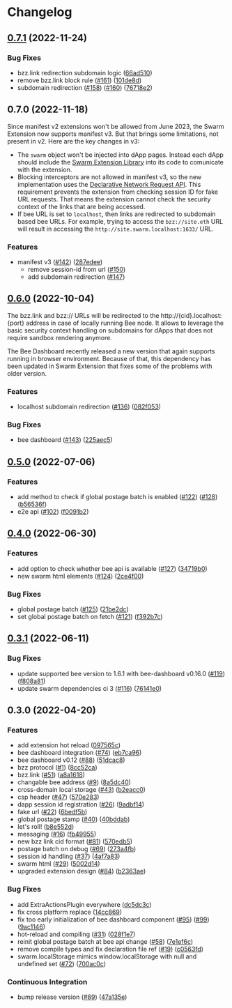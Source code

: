 # Changelog

## [0.7.1](https://github.com/ethersphere/swarm-extension/compare/swarm-extension-v0.7.0...swarm-extension-v0.7.1) (2022-11-24)


### Bug Fixes

* bzz.link redirection subdomain logic ([66ad510](https://github.com/ethersphere/swarm-extension/commit/66ad510aa837510e79b1b9860034f39abe68888b))
* remove bzz.link block rule ([#161](https://github.com/ethersphere/swarm-extension/issues/161)) ([101de8d](https://github.com/ethersphere/swarm-extension/commit/101de8d8e57ca5ee9efcc3f96e15560167d1a601))
* subdomain redirection ([#158](https://github.com/ethersphere/swarm-extension/issues/158)) ([#160](https://github.com/ethersphere/swarm-extension/issues/160)) ([76718e2](https://github.com/ethersphere/swarm-extension/commit/76718e2be5226002ff62ced44d4bae2dba28232e))

## 0.7.0 (2022-11-18)

Since manifest v2 extensions won't be allowed from June 2023, the Swarm Extension now supports manifest v3. But that brings some limitations, not present in v2. Here are the key changes in v3:

- The `swarm` object won't be injected into dApp pages. Instead each dApp should include the [Swarm Extension Library](library/README.md) into its code to comunicate with the extension.
- Blocking interceptors are not allowed in manifest v3, so the new implementation uses the [Declarative Network Request API](https://developer.chrome.com/docs/extensions/reference/declarativeNetRequest/). This requirement prevents the extension from checking session ID for fake URL requests. That means the extension cannot check the security context of the links that are being accessed.
- If bee URL is set to `localhost`, then links are redirected to subdomain based bee URLs. For example, trying to access the `bzz://site.eth` URL will result in accessing the `http://site.swarm.localhost:1633/` URL.

### Features

* manifest v3 ([#142](https://github.com/ethersphere/swarm-extension/issues/142)) ([287edee](https://github.com/ethersphere/swarm-extension/commit/287edee31a0cc85e1803aba121d22383389333e6))
  * remove session-id from url ([#150](https://github.com/ethersphere/swarm-extension/pull/150))
  * add subdomain redirection ([#147](https://github.com/ethersphere/swarm-extension/pull/147))

## [0.6.0](https://github.com/ethersphere/swarm-extension/compare/v0.5.0...v0.6.0) (2022-10-04)

The bzz.link and bzz:// URLs will be redirected to the http://{cid}.localhost:{port} address in case of locally running Bee node.
It allows to leverage the basic security context handling on subdomains for dApps that does not require sandbox rendering anymore.

The Bee Dashboard recently released a new version that again supports running in browser environment.
Because of that, this dependency has been updated in Swarm Extension that fixes some of the problems with older version.

### Features

* localhost subdomain redirection ([#136](https://github.com/ethersphere/swarm-extension/issues/136)) ([082f053](https://github.com/ethersphere/swarm-extension/commit/082f053dd9b59edff33e922898234a2820fdcc2e))


### Bug Fixes

* bee dashboard ([#143](https://github.com/ethersphere/swarm-extension/issues/143)) ([225aec5](https://github.com/ethersphere/swarm-extension/commit/225aec525c40dcf0199c30d8c9dce44feea17e41))

## [0.5.0](https://github.com/ethersphere/swarm-extension/compare/v0.4.0...v0.5.0) (2022-07-06)


### Features

* add method to check if global postage batch is enabled ([#122](https://github.com/ethersphere/swarm-extension/issues/122)) ([#128](https://github.com/ethersphere/swarm-extension/issues/128)) ([b56536f](https://github.com/ethersphere/swarm-extension/commit/b56536f51266d223a1f22ad35d556f95d02e87b7))
* e2e api ([#102](https://github.com/ethersphere/swarm-extension/issues/102)) ([f0091b2](https://github.com/ethersphere/swarm-extension/commit/f0091b2d4b545b00b8b5b2e2511449b6bbe76d7f))

## [0.4.0](https://github.com/ethersphere/swarm-extension/compare/v0.3.1...v0.4.0) (2022-06-30)


### Features

* add option to check whether bee api is available ([#127](https://github.com/ethersphere/swarm-extension/issues/127)) ([34719b0](https://github.com/ethersphere/swarm-extension/commit/34719b03d9ca1cfb921a0fd14bcad605a810e1d1))
* new swarm html elements ([#124](https://github.com/ethersphere/swarm-extension/issues/124)) ([2ce4f00](https://github.com/ethersphere/swarm-extension/commit/2ce4f00b1fa27787c7f54d668703729656a713d1))


### Bug Fixes

* global postage batch ([#125](https://github.com/ethersphere/swarm-extension/issues/125)) ([21be2dc](https://github.com/ethersphere/swarm-extension/commit/21be2dce8627d9e251dc231736ea0315c129c80e))
* set global postage batch on fetch ([#121](https://github.com/ethersphere/swarm-extension/issues/121)) ([f392b7c](https://github.com/ethersphere/swarm-extension/commit/f392b7c50de8641a63114f7a9c552a2e0aaaf28a))

## [0.3.1](https://github.com/ethersphere/swarm-extension/compare/v0.3.0...v0.3.1) (2022-06-11)


### Bug Fixes

* update supported bee version to 1.6.1 with bee-dashboard v0.16.0 ([#119](https://github.com/ethersphere/swarm-extension/issues/119)) ([f808a81](https://github.com/ethersphere/swarm-extension/commit/f808a815b99db44eade0b971ddf62d72703c870b))
* update swarm dependencies ci 3 ([#116](https://github.com/ethersphere/swarm-extension/issues/116)) ([76141e0](https://github.com/ethersphere/swarm-extension/commit/76141e0d0c39dbe086ca29042a471c7226b0220f))

## 0.3.0 (2022-04-20)


### Features

* add extension hot reload ([097565c](https://www.github.com/ethersphere/swarm-extension/commit/097565c04387ee12541b73d5f738b4be5d6245f9))
* bee dashboard integration ([#74](https://www.github.com/ethersphere/swarm-extension/issues/74)) ([eb7ca96](https://www.github.com/ethersphere/swarm-extension/commit/eb7ca96a407d256103b4e9a06c20871b945e8193))
* bee dashboard v0.12 ([#88](https://www.github.com/ethersphere/swarm-extension/issues/88)) ([51dcac8](https://www.github.com/ethersphere/swarm-extension/commit/51dcac890a1b6bec064dd897492dd5d7c0436b83))
* bzz protocol ([#1](https://www.github.com/ethersphere/swarm-extension/issues/1)) ([8cc52ca](https://www.github.com/ethersphere/swarm-extension/commit/8cc52ca764f8bfd5d5541e15ea0dc8371c1d94ae))
* bzz.link ([#51](https://www.github.com/ethersphere/swarm-extension/issues/51)) ([a8a1618](https://www.github.com/ethersphere/swarm-extension/commit/a8a161872ae02f71b3cc4d5fcaaf9a6e3ff8787d))
* changable bee address ([#9](https://www.github.com/ethersphere/swarm-extension/issues/9)) ([8a5dc40](https://www.github.com/ethersphere/swarm-extension/commit/8a5dc407c48ab149cecb81063d57a7ad90dcf9ba))
* cross-domain local storage ([#43](https://www.github.com/ethersphere/swarm-extension/issues/43)) ([b2eacc0](https://www.github.com/ethersphere/swarm-extension/commit/b2eacc055c5cd9157c2f02e888fec934c6b6d7a0))
* csp header ([#47](https://www.github.com/ethersphere/swarm-extension/issues/47)) ([570e283](https://www.github.com/ethersphere/swarm-extension/commit/570e2833611a95cc8b098ef26fd6d292d7c8350e))
* dapp session id registration ([#26](https://www.github.com/ethersphere/swarm-extension/issues/26)) ([9adbf14](https://www.github.com/ethersphere/swarm-extension/commit/9adbf14f8061406d29483b74cc5e44d24a7f1b5f))
* fake url ([#22](https://www.github.com/ethersphere/swarm-extension/issues/22)) ([6bedf5b](https://www.github.com/ethersphere/swarm-extension/commit/6bedf5b14752449d82345e45c4a1d6f94f5545cb))
* global postage stamp ([#40](https://www.github.com/ethersphere/swarm-extension/issues/40)) ([40bddab](https://www.github.com/ethersphere/swarm-extension/commit/40bddabbff5a6bd9ce91ed155dcfc93ad8b4cda8))
* let's roll! ([b8e552d](https://www.github.com/ethersphere/swarm-extension/commit/b8e552dc66e564661597cf9aec7b0f64712f89f3))
* messaging ([#16](https://www.github.com/ethersphere/swarm-extension/issues/16)) ([fb49955](https://www.github.com/ethersphere/swarm-extension/commit/fb49955a80e17a1b26d8957eadcdc759263abadd))
* new bzz link cid format ([#81](https://www.github.com/ethersphere/swarm-extension/issues/81)) ([570edb5](https://www.github.com/ethersphere/swarm-extension/commit/570edb5c8fbc5b9604a26dc6c5d348b9d716988d))
* postage batch on debug ([#69](https://www.github.com/ethersphere/swarm-extension/issues/69)) ([273a4fb](https://www.github.com/ethersphere/swarm-extension/commit/273a4fba095f5399c2ea3ce2bc8b4fe37f5601eb))
* session id handling ([#37](https://www.github.com/ethersphere/swarm-extension/issues/37)) ([4af7a83](https://www.github.com/ethersphere/swarm-extension/commit/4af7a83cd4ea4c17bcdc946873a22df8194b8bc4))
* swarm html ([#29](https://www.github.com/ethersphere/swarm-extension/issues/29)) ([5002d14](https://www.github.com/ethersphere/swarm-extension/commit/5002d14a3898b09aecad3a84b9367c031f539327))
* upgraded extension design ([#84](https://www.github.com/ethersphere/swarm-extension/issues/84)) ([b2363ae](https://www.github.com/ethersphere/swarm-extension/commit/b2363ae18256a24091de1e0a3c57ae0ceeeb776b))


### Bug Fixes

* add ExtraActionsPlugin everywhere ([dc5dc3c](https://www.github.com/ethersphere/swarm-extension/commit/dc5dc3c792b0cf964c0cbdac29b4439b4a81ee6b))
* fix cross platform replace ([14cc869](https://www.github.com/ethersphere/swarm-extension/commit/14cc869676cc6804395161eb4f3600e00f3625eb))
* fix too early initialization of bee dashboard component ([#95](https://www.github.com/ethersphere/swarm-extension/issues/95)) ([#99](https://www.github.com/ethersphere/swarm-extension/issues/99)) ([9ac1146](https://www.github.com/ethersphere/swarm-extension/commit/9ac1146f1758538dcc4d7c35ea46b8edb5580f08))
* hot-reload and compiling ([#31](https://www.github.com/ethersphere/swarm-extension/issues/31)) ([028f1e7](https://www.github.com/ethersphere/swarm-extension/commit/028f1e77f5c4263f501230792fb01f4d07f08924))
* reinit global postage batch at bee api change ([#58](https://www.github.com/ethersphere/swarm-extension/issues/58)) ([7e1ef6c](https://www.github.com/ethersphere/swarm-extension/commit/7e1ef6c25173bdaf97f05187891086e38d9e80e8))
* remove compile types and fix declaration file ref ([#19](https://www.github.com/ethersphere/swarm-extension/issues/19)) ([c0563fd](https://www.github.com/ethersphere/swarm-extension/commit/c0563fd9c5fad5f30fabeef9f579e5d57a7607aa))
* swarm.localStorage mimics window.localStorage with null and undefined set ([#72](https://www.github.com/ethersphere/swarm-extension/issues/72)) ([700ac0c](https://www.github.com/ethersphere/swarm-extension/commit/700ac0ce6dffba03a332f8df0bc727d55df9a923))


### Continuous Integration

* bump release version ([#89](https://www.github.com/ethersphere/swarm-extension/issues/89)) ([47a135e](https://www.github.com/ethersphere/swarm-extension/commit/47a135e044bc6e4eb978dde5c28379f9622362c1))
